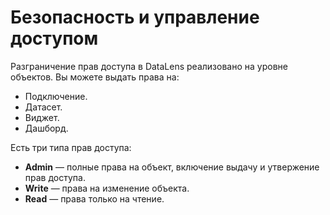 # Безопасность и управление доступом

Разграничение прав доступа в DataLens реализовано на уровне объектов. Вы можете выдать права на:
- Подключение.
- Датасет.
- Виджет.
- Дашборд.

Есть три типа прав доступа:
- **Admin** — полные права на объект, включение выдачу и утвержение прав доступа.
- **Write** — права на изменение объекта.
- **Read** — права только на чтение.